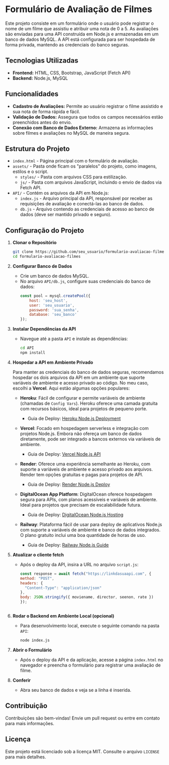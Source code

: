 # Formulário de Avaliação de Filmes

Este projeto consiste em um formulário onde o usuário pode registrar o nome de um filme que assistiu e atribuir uma nota de 0 a 5. As avaliações são enviadas para uma API construída em Node.js e armazenadas em um banco de dados MySQL. A API está configurada para ser hospedada de forma privada, mantendo as credenciais do banco seguras.

## Tecnologias Utilizadas
- **Frontend:** HTML, CSS, Bootstrap, JavaScript (Fetch API)
- **Backend:** Node.js, MySQL

## Funcionalidades
- **Cadastro de Avaliações:** Permite ao usuário registrar o filme assistido e sua nota de forma rápida e fácil.
- **Validação de Dados:** Assegura que todos os campos necessários estão preenchidos antes do envio.
- **Conexão com Banco de Dados Externo:** Armazena as informações sobre filmes e avaliações no MySQL de maneira segura.

## Estrutura do Projeto
- `index.html` - Página principal com o formulário de avaliação.
- `assets/` - Pasta onde ficam os "paralelos" do projeto, como imagens, estilos e o script.
	- `styles/` - Pasta com arquivos CSS para estilização.
	- `js/` - Pasta com arquivos JavaScript, incluindo o envio de dados via Fetch API.
- `API/` - Contém os arquivos da API em Node.js:
  - `index.js` - Arquivo principal da API, responsável por receber as requisições de avaliação e conectá-las ao banco de dados.
  - `db.js` - Arquivo contendo as credenciais de acesso ao banco de dados (deve ser mantido privado e seguro).

## Configuração do Projeto

1. **Clonar o Repositório**
    ```bash
    git clone https://github.com/seu_usuario/formulario-avaliacao-filmes.git
    cd formulario-avaliacao-filmes
    ```

2. **Configurar Banco de Dados**
    - Crie um banco de dados MySQL.
    - No arquivo `API/db.js`, configure suas credenciais do banco de dados:
      ```javascript
      const pool = mysql.createPool({
          host: 'seu_host',
          user: 'seu_usuario',
          password: 'sua_senha',
          database: 'seu_banco'
      });
      ```

3. **Instalar Dependências da API**
    - Navegue até a pasta `API` e instale as dependências:
      ```bash
      cd API
      npm install
      ```

4. **Hospedar a API em Ambiente Privado**

	Para manter as credenciais do banco de dados seguras, recomendamos hospedar os dois arquivos da API em um ambiente que suporte variáveis de ambiente e acesso privado ao código. No meu caso, escolhi a **Vercel**. Aqui estão algumas opções populares:

   - **Heroku**: Fácil de configurar e permite variáveis de ambiente (chamadas de `Config Vars`). Heroku oferece uma camada gratuita com recursos básicos, ideal para projetos de pequeno porte.
     - Guia de Deploy: [Heroku Node.js Deployment](https://devcenter.heroku.com/articles/deploying-nodejs)

   - **Vercel**: Focado em hospedagem serverless e integração com projetos Node.js. Embora não ofereça um banco de dados diretamente, pode ser integrado a bancos externos via variáveis de ambiente.
     - Guia de Deploy: [Vercel Node.js API](https://vercel.com/docs/concepts/functions/serverless-functions)

   - **Render**: Oferece uma experiência semelhante ao Heroku, com suporte a variáveis de ambiente e acesso privado aos arquivos. Render tem opções gratuitas e pagas para projetos de API.
     - Guia de Deploy: [Render Node.js Deploy](https://render.com/docs/deploy-node-express-app)

   - **DigitalOcean App Platform**: DigitalOcean oferece hospedagem segura para APIs, com planos acessíveis e variáveis de ambiente. Ideal para projetos que precisam de escalabilidade futura.
     - Guia de Deploy: [DigitalOcean Node.js Hosting](https://docs.digitalocean.com/products/app-platform/quickstart/#node-js)

   - **Railway**: Plataforma fácil de usar para deploy de aplicativos Node.js com suporte a variáveis de ambiente e banco de dados integrados. O plano gratuito inclui uma boa quantidade de horas de uso.
     - Guia de Deploy: [Railway Node.js Guide](https://docs.railway.app/deploy/quickstart)

5. **Atualizar o cliente fetch**
	- Após o deploy da API, insira a URL no arquivo `script.js`:
		```javascript
		const response = await fetch("https://linkdasuaapi.com", {
        method: "POST",
        headers: {
          "Content-Type": "application/json"
        },
        body: JSON.stringify({ moviename, director, seenon, rate })
      });
	```

6. **Rodar o Backend em Ambiente Local (opcional)**
    - Para desenvolvimento local, execute o seguinte comando na pasta `API`:
      ```bash
      node index.js
      ```

7. **Abrir o Formulário**
    - Após o deploy da API e da aplicação, acesse a página `index.html` no navegador e preencha o formulário para registrar uma avaliação de filme.

8. **Conferir**
	- Abra seu banco de dados e veja se a linha é inserida.

## Contribuição
Contribuições são bem-vindas! Envie um pull request ou entre em contato para mais informações.

## Licença
Este projeto está licenciado sob a licença MIT. Consulte o arquivo `LICENSE` para mais detalhes.
